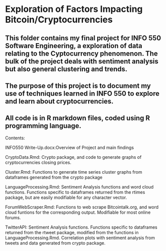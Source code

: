 
 

Exploration of Factors Impacting Bitcoin/Cryptocurrencies
=======
This folder contains my final project for INFO 550 Software Engineering, a exploration of data relating to
the Cyptocurrency phenomenon. The bulk of the project deals with sentiment analysis but also general clustering and trends.
------------------------------------------------------------------------------------------------
The purpose of this project is to document my use of techniques learned in INFO 550 to explore and learn about cryptocurrencies.  
------------------------------------------------------------------------------------------------
All code is in R markdown files, coded using R programming language.
------------------------------------------------------------------------------------------------
Contents:

INFO550 Write-Up.docx:Overview of Project and main findings

CryptoData.Rmd: Crypto package, and code to generate graphs of cryptocurrencies closing prices.

Cluster.Rmd: Functions to generate time series cluster graphs from dataframes generated 
from the crypto package 

LanguageProcessing.Rmd: Sentiment Analysis functions and word cloud functions. Functions 
specific to dataframes returned from the rtimes package, but are easily modifiable for any 
character vector. 

ForumWebScraper.Rmd:
Functions to web scrape Bitcointalk.org, and word cloud funtions for the corresponding output. Modifiable for 
most online forums.

TwitterAPI: Sentiment Analysis functions. Functions 
specific to dataframes returned from the rtweet package, modified from the functions in LanguageProcessing.Rmd. 
Correlation plots with sentiment analysis from tweets and data generated from crypto package.

